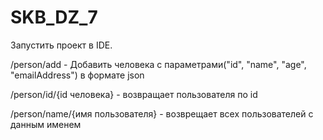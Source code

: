 # SKB_DZ_7
Запустить проект в IDE.

/person/add - Добавить человека с параметрами("id", "name", "age", "emailAddress") в формате json

/person/id/{id человека} - возвращает пользователя по id

/person/name/{имя пользователя} - возврещает всех пользователей с данным именем
